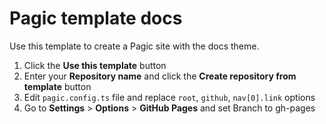 # Pagic template docs

Use this template to create a Pagic site with the docs theme.

1. Click the **Use this template** button
2. Enter your **Repository name** and click the **Create repository from template** button
3. Edit `pagic.config.ts` file and replace `root`, `github`, `nav[0].link` options
4. Go to **Settings** > **Options** > **GitHub Pages** and set Branch to gh-pages
